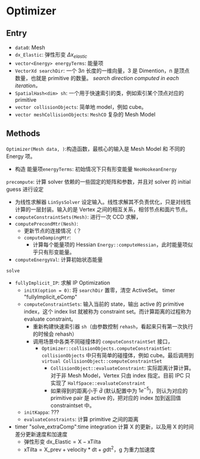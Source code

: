 # Optimizer
## Entry
- `data0`: Mesh
- `dx_Elastic`: 弹性形变 $\Delta x_{elastic}$
- `vector<Energy> energyTerms`: 能量项
- `VectorXd searchDir`: 一个 $3n$ 长度的一维向量，3 是 Dimention，n 是顶点数量，也就是 primitive 的数量。 *search direction computed in each iteration。*
- `SpatialHash<dim> sh`: 一个用于快速索引的类，例如索引某个顶点对应的 primitive 
- `vector collisionObjects`: 简单地 model，例如 cube。
- `vector meshCollisionObjects`: `MeshCO` 复杂的 Mesh Model
  
## Methods
`Optimizer(Mesh data, )`:构造函数，最核心的输入是 Mesh Model 和 不同的 Energy 项。
- 构造 能量项`energyTerms`: 初始情况下只有形变能量 `NeoHookeanEnergy`

`precompute`: 计算 solver 依赖的一些固定的矩阵和参数，并且对 solver 的 initial guess 进行设定
- 为线性求解器 `LinSysSolver` 设定输入。线性求解其不负责优化，只是对线性计算的一层封装。输入的是 Vertex 之间的相互关系，相邻节点和面片节点。
- `computeConstraintSets(Mesh)`: 进行一次 CCD 求解，
- `computePrecondMtr(Nesh)`: 
  - 更新节点的连接情况（？
  - `computeDampingMtr`:
    - 计算每个能量项的 Hessian `Energy::computeHessian`，此时能量项似乎只有形变能量。
- `computeEnergyVal`: 计算初始状态能量

`solve`
- `fullyImplicit_IP`: 求解 IP Optimization
  - `initX(option = 0)`: 将 `searchDir` 置零，清空 ActiveSet。 timer "fullyImplicit_eComp"
  - `computeConstraintSets`: 输入当前的 state，输出 active 的 primitive index，这个 index list 就被称为 constraint set。而计算距离的过程称为 evaluate constraint。
    - 重新构建快速索引器 `sh`（由参数控制 `rehash`，看起来只有第一次执行的时候会 rehash）
    - 调用场景中各类不同碰撞体的 `computeConstraintSet` 接口，
      - `Optimizer::collisionObjects.computeConstraintSet`: `collisionObjects` 中只有简单的碰撞体，例如 cube。最后调用到 `virtual CollisionObject::computeConstraintSet`
        - `CollisionObject::evaluateConstraint`: 实际距离计算计算。对于非 Mesh Model，Vertex 只由 index 指定。目前 IPC 只实现了 `HalfSpace::evaluateConstraint`
        - 如果得到的距离小于 $\hat{d}$ (默认配置中为 $1e^{-5}$)，则认为对应的 primitive pair 是 active 的，把对应的 index 加到返回值 constraintset 中。
  - `initKappa`: ???
  - `evaluateConstraints`: 计算 primitive 之间的距离
- timer "solve_extraComp":time integration 计算 X 的更新，以及用 X 的时间差分更新速度和加速度
  - 弹性形变 $\text{dx\_Elastic} = \text{X} - \text{xTilta}$
  - $\text{xTilta} = \text{X\_prev} + \text{velocity}*\text{dt} + g \text{dt}^2$，g 为重力加速度